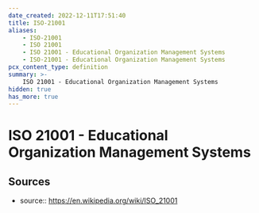 ```yaml
---
date_created: 2022-12-11T17:51:40
title: ISO-21001
aliases:
    - ISO-21001
    - ISO 21001
    - ISO 21001 - Educational Organization Management Systems
    - ISO-21001 - Educational Organization Management Systems
pcx_content_type: definition
summary: >-
    ISO 21001 - Educational Organization Management Systems
hidden: true
has_more: true
---
```


# ISO 21001 - Educational Organization Management Systems

## Sources

-   source:: https://en.wikipedia.org/wiki/ISO_21001
